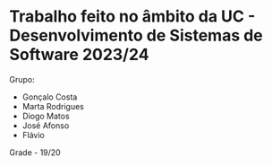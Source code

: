 # Trabalho feito no âmbito da UC - Desenvolvimento de Sistemas de Software 2023/24

Grupo:

- Gonçalo Costa
- Marta Rodrigues
- Diogo Matos
- José Afonso
- Flávio

Grade - 19/20
